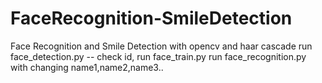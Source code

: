 # FaceRecognition-SmileDetection
Face Recognition and Smile Detection with opencv and haar cascade
run face_detection.py -- check id,
run face_train.py
run face_recognition.py with changing name1,name2,name3..
